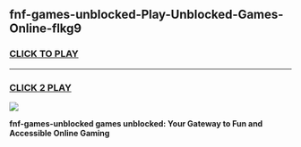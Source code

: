 
## fnf-games-unblocked-Play-Unblocked-Games-Online-flkg9
<h3>
<a href="https://premium76.site?title=fnf-games-unblocked&ref=24A">CLICK TO PLAY</a></h3>
<hr>

<h3>
<a href="https://premium76.site?title=fnf-games-unblocked&ref=24A">CLICK 2 PLAY</a>
  
</h3>

<a href="https://premium76.site?title=fnf-games-unblocked&ref=24A"><img src="https://clearcache.store/games.png"></a>


**fnf-games-unblocked games unblocked: Your Gateway to Fun and Accessible Online Gaming**
